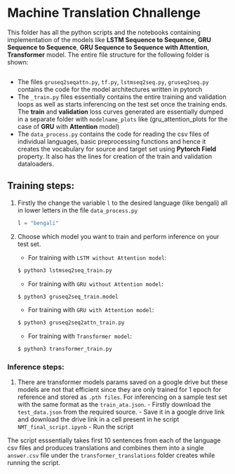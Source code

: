 # Machine Translation Chnallenge

This folder has all the python scripts and the notebooks containing implementation of the models like __LSTM Sequence to Sequence__, __GRU Sequence to Sequence__, __GRU Sequence to Sequence with Attention__, __Transformer__ model. The entire file structure for the following folder is shown:

```bash


```

- The files `gruseq2seqattn.py`, `tf.py`, `lstmseq2seq.py`, `gruseq2seq.py` contains the code for the model architectures written in pytorch
- The `_train.py` files essentially contains the entire training and validation loops as well as starts inferencing on the test set once the training ends. The __train__ and __validation__ loss curves generated are essentially dumped in a separate folder with 
`modelname_plots` like (gru_attention_plots for the case of __GRU__ with __Attention__ model)
- The `data_process.py` contains the code for reading the csv files of individual languages, basic preprocessing functions and hence it creates the vocabulary for source and target set using __Pytorch Field__ property. It also has the lines for creation of the train and validation dataloaders. 

## Training steps:
     
1. Firstly the change the variable `l` to the desired language (like bengali) all in lower letters in the file `data_process.py`
    ```py
    l = "bengali"
    ```
2. Choose which model you want to train and perform inference on your test set.

    - For training with `LSTM without Attention model`:
    ```bash
    $ python3 lstmseq2seq_train.py
    ```
    - For training with `GRU without Attention model`:
    ```bash
    $ python3 gruseq2seq_train.model
    ```
    - For training with `GRU with Attention model`:
    ```bash
    $ python3 gruseq2seq2attn_train.py
    ```
    - For training with `Transformer model`:
    ```bash
    $ python3 transformer_train.py
    ```
### Inference steps:

1. There are transformer models params saved on a google drive but these models are not that efficient since they are only trained for 1 epoch for reference and stored as `.pth files`. For inferencing on a sample test set with the same format as the `train_ata.json`.
        - Firstly download the `test_data.json` from the required source.
        - Save it in a google drive link and download the drive link in a cell present in he script `NMT_final_script.ipynb`
        - Run the script

The script esssentially takes first 10 sentences from each of the language csv files and produces translations and combines them into a single `answer.csv` file under the `transformer_translations` folder creates while running the script. 

